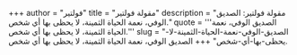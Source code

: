 +++
author = "فولتير"
title = "مقولة فولتير"
description = "مقولة فولتير: الصديق الوفي، نعمة الحياة الثمينة، لا يحظى بها أي شخص."
quote = '''الصديق الوفي، نعمة الحياة الثمينة، لا يحظى بها أي شخص.'''
slug = "الصديق-الوفي-نعمة-الحياة-الثمينة-لا-يحظى-بها-أي-شخص"
+++
الصديق الوفي، نعمة الحياة الثمينة، لا يحظى بها أي شخص.
